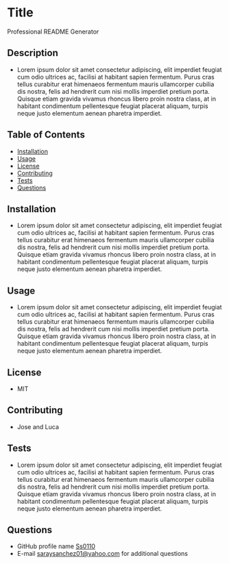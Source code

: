 
  # Title
  Professional README Generator

  ## Description
  * Lorem ipsum dolor sit amet consectetur adipiscing, elit imperdiet feugiat cum odio ultrices ac, facilisi at habitant sapien fermentum. Purus cras tellus curabitur erat himenaeos fermentum mauris ullamcorper cubilia dis nostra, felis ad hendrerit cum nisi mollis imperdiet pretium porta. Quisque etiam gravida vivamus rhoncus libero proin nostra class, at in habitant condimentum pellentesque feugiat placerat aliquam, turpis neque justo elementum aenean pharetra imperdiet.
  ## Table of Contents
  * [Installation](#installation)
  * [Usage](#usage)
  * [License](#license)
  * [Contributing](#contributing)
  * [Tests](#tests)
  * [Questions](#questions)
  
  ## Installation
  
  * Lorem ipsum dolor sit amet consectetur adipiscing, elit imperdiet feugiat cum odio ultrices ac, facilisi at habitant sapien fermentum. Purus cras tellus curabitur erat himenaeos fermentum mauris ullamcorper cubilia dis nostra, felis ad hendrerit cum nisi mollis imperdiet pretium porta. Quisque etiam gravida vivamus rhoncus libero proin nostra class, at in habitant condimentum pellentesque feugiat placerat aliquam, turpis neque justo elementum aenean pharetra imperdiet.
  ## Usage
  * Lorem ipsum dolor sit amet consectetur adipiscing, elit imperdiet feugiat cum odio ultrices ac, facilisi at habitant sapien fermentum. Purus cras tellus curabitur erat himenaeos fermentum mauris ullamcorper cubilia dis nostra, felis ad hendrerit cum nisi mollis imperdiet pretium porta. Quisque etiam gravida vivamus rhoncus libero proin nostra class, at in habitant condimentum pellentesque feugiat placerat aliquam, turpis neque justo elementum aenean pharetra imperdiet.
  ## License
  
  * MIT
  ## Contributing
  * Jose and Luca
  ## Tests
  * Lorem ipsum dolor sit amet consectetur adipiscing, elit imperdiet feugiat cum odio ultrices ac, facilisi at habitant sapien fermentum. Purus cras tellus curabitur erat himenaeos fermentum mauris ullamcorper cubilia dis nostra, felis ad hendrerit cum nisi mollis imperdiet pretium porta. Quisque etiam gravida vivamus rhoncus libero proin nostra class, at in habitant condimentum pellentesque feugiat placerat aliquam, turpis neque justo elementum aenean pharetra imperdiet.
  ## Questions
  * GitHub profile name [Ss0110](https://github.com/Ss0110)
  * E-mail saraysanchez01@yahoo.com for additional questions
